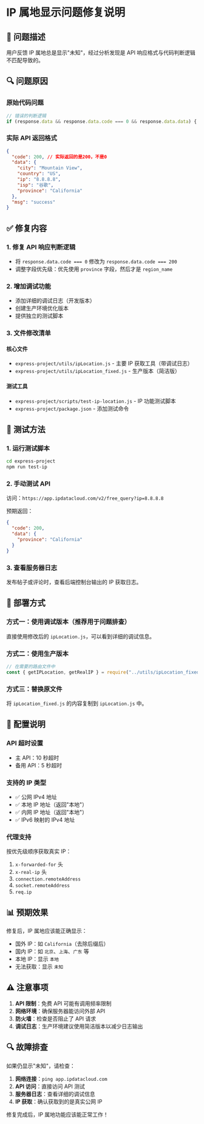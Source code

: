 # IP 属地显示问题修复说明

## 🐛 问题描述

用户反馈 IP 属地总是显示"未知"，经过分析发现是 API 响应格式与代码判断逻辑不匹配导致的。

## 🔍 问题原因

### 原始代码问题

```javascript
// 错误的判断逻辑
if (response.data && response.data.code === 0 && response.data.data) {
```

### 实际 API 返回格式

```json
{
  "code": 200, // 实际返回的是200，不是0
  "data": {
    "city": "Mountain View",
    "country": "US",
    "ip": "8.8.8.8",
    "isp": "谷歌",
    "province": "California"
  },
  "msg": "success"
}
```

## ✅ 修复内容

### 1. 修复 API 响应判断逻辑

- 将 `response.data.code === 0` 修改为 `response.data.code === 200`
- 调整字段优先级：优先使用 `province` 字段，然后才是 `region_name`

### 2. 增加调试功能

- 添加详细的调试日志（开发版本）
- 创建生产环境优化版本
- 提供独立的测试脚本

### 3. 文件修改清单

#### 核心文件

- `express-project/utils/ipLocation.js` - 主要 IP 获取工具（带调试日志）
- `express-project/utils/ipLocation_fixed.js` - 生产版本（简洁版）

#### 测试工具

- `express-project/scripts/test-ip-location.js` - IP 功能测试脚本
- `express-project/package.json` - 添加测试命令

## 🧪 测试方法

### 1. 运行测试脚本

```bash
cd express-project
npm run test-ip
```

### 2. 手动测试 API

访问：`https://app.ipdatacloud.com/v2/free_query?ip=8.8.8.8`

预期返回：

```json
{
  "code": 200,
  "data": {
    "province": "California"
  }
}
```

### 3. 查看服务器日志

发布帖子或评论时，查看后端控制台输出的 IP 获取日志。

## 🚀 部署方式

### 方式一：使用调试版本（推荐用于问题排查）

直接使用修改后的 `ipLocation.js`，可以看到详细的调试信息。

### 方式二：使用生产版本

```javascript
// 在需要的路由文件中
const { getIPLocation, getRealIP } = require("../utils/ipLocation_fixed");
```

### 方式三：替换原文件

将 `ipLocation_fixed.js` 的内容复制到 `ipLocation.js` 中。

## 🔧 配置说明

### API 超时设置

- 主 API：10 秒超时
- 备用 API：5 秒超时

### 支持的 IP 类型

- ✅ 公网 IPv4 地址
- ✅ 本地 IP 地址（返回"本地"）
- ✅ 内网 IP 地址（返回"本地"）
- ✅ IPv6 映射的 IPv4 地址

### 代理支持

按优先级顺序获取真实 IP：

1. `x-forwarded-for` 头
2. `x-real-ip` 头
3. `connection.remoteAddress`
4. `socket.remoteAddress`
5. `req.ip`

## 📊 预期效果

修复后，IP 属地应该能正确显示：

- 国外 IP：如 `California`（去除后缀后）
- 国内 IP：如 `北京`、`上海`、`广东` 等
- 本地 IP：显示 `本地`
- 无法获取：显示 `未知`

## ⚠️ 注意事项

1. **API 限制**：免费 API 可能有调用频率限制
2. **网络环境**：确保服务器能访问外部 API
3. **防火墙**：检查是否阻止了 API 请求
4. **调试日志**：生产环境建议使用简洁版本以减少日志输出

## 🔍 故障排查

如果仍显示"未知"，请检查：

1. **网络连接**：`ping app.ipdatacloud.com`
2. **API 访问**：直接访问 API 测试
3. **服务器日志**：查看详细的调试信息
4. **IP 获取**：确认获取到的是真实公网 IP

修复完成后，IP 属地功能应该能正常工作！
